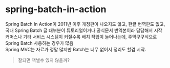 # spring-batch-in-action

Spring Batch In Action이 2011년 이후 개정판이 나오지도 않고, 한글 번역판도 없고, 국내 Spring Batch 글 대부분이 튜토리얼이거나 공식문서 번역본이라 답답해서 시작  
커머스나 기타 서비스 시스템이 커질수록 배치 작업이 늘어나는데, 주먹구구식으로 Spring Batch 사용하는 경우가 많음  
Spring MVC는 자료가 정말 많지만 Batch는 너무 없어서 정리도 할겸 시작.  

> 잘되면 책낼수 있지 않을까?

